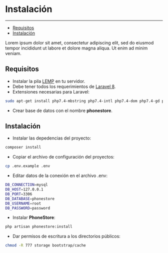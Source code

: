 # Instalación

---

- [Requisitos](#section-features)
- [Instalación](#section-instalation)

Lorem ipsum dolor sit amet, consectetur adipiscing elit, sed do eiusmod tempor incididunt ut labore et dolore magna aliqua. Ut enim ad minim veniam.

<a name="section-requisites"></a>
## Requisitos

- Instalar la pila [LEMP](https://www.digitalocean.com/community/tutorials/como-instalar-linux-nginx-mysql-php-pila-lemp-en-ubuntu-18-04-es) en tu servidor.
- Debe tener todos los requerimientos de [Laravel 8](https://laravel.com/docs/8.x/deployment#server-requirements).
- Extensiones necesarias para Laravel: 
```bash
sudo apt-get install php7.4-mbstring php7.4-intl php7.4-dom php7.4-gd php7.4-xml php7.4-mbstring php*-mysql
```
- Crear base de datos con el nombre **phonestore**.

<a name="section-instalation"></a>
## Instalación

- Instalar las depedencias del proyecto:
```bash
composer install
```

- Copiar el archivo de configuración del proyectos:
```bash
cp .env.example .env
```

- Editar datos de la conexión en el archivo .env:
```bash
DB_CONNECTION=mysql
DB_HOST=127.0.0.1
DB_PORT=3306
DB_DATABASE=phonestore
DB_USERNAME=root
DB_PASSWORD=password
```

- Instalar **PhoneStore**:
```bash
php artisan phonestore:install
```

- Dar permisos de escritura a los directorios públicos:
```bash
chmod -R 777 storage bootstrap/cache
```